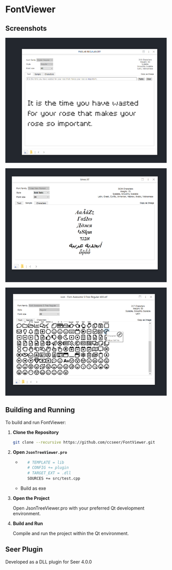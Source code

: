 # FontViewer

## Screenshots
![](res/2022-09-29-21-27-28.png)

![](res/2022-09-30-17-34-24.png)

![](res/2022-09-30-17-34-35.png)


## Building and Running

To build and run FontViewer:

1. **Clone the Repository**

   ```bash
   git clone --recursive https://github.com/ccseer/FontViewer.git
   ```
2. **Open `JsonTreeViewer.pro`**
   - ```bash
        # TEMPLATE = lib
        # CONFIG += plugin
        # TARGET_EXT = .dll
        SOURCES += src/test.cpp
        ```
   - Build as exe
3. **Open the Project**

    Open JsonTreeViewer.pro with your preferred Qt development environment.

4. **Build and Run**

    Compile and run the project within the Qt environment.





## Seer Plugin

Developed as a DLL plugin for Seer 4.0.0